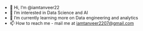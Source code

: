 - 👋 Hi, I’m @iamtanveer22
- 👀 I’m interested in Data Science and AI
- 🌱 I’m currently learning more on Data engineering and analytics
- 📫 How to reach me - mail me at iamtanveer2207@gmail.com

<!---
iamtanveer22/iamtanveer22 is a ✨ special ✨ repository because its `README.md` (this file) appears on your GitHub profile.
You can click the Preview link to take a look at your changes.
--->
